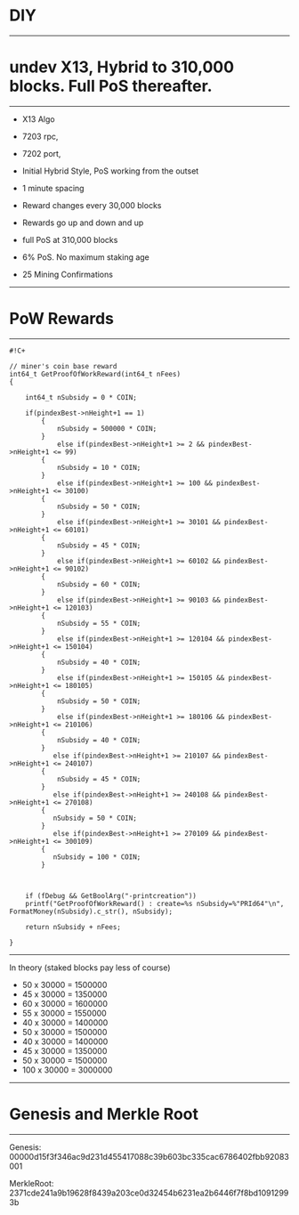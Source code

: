 # DIY 
-----


# undev X13, Hybrid to 310,000 blocks. Full PoS thereafter.
------

- X13 Algo
- 7203 rpc, 
- 7202 port, 


- Initial Hybrid Style, PoS working from the outset
- 1 minute spacing
- Reward changes every 30,000 blocks
- Rewards go up and down and up


- full PoS at 310,000 blocks
- 6% PoS. No maximum staking age
- 25 Mining Confirmations

------

# PoW Rewards
-----




```
#!C+

// miner's coin base reward
int64_t GetProofOfWorkReward(int64_t nFees)
{

    int64_t nSubsidy = 0 * COIN;
       
    if(pindexBest->nHeight+1 == 1)
        {
            nSubsidy = 500000 * COIN;
        }
            else if(pindexBest->nHeight+1 >= 2 && pindexBest->nHeight+1 <= 99)
        {
            nSubsidy = 10 * COIN;
        }
            else if(pindexBest->nHeight+1 >= 100 && pindexBest->nHeight+1 <= 30100)
        {
            nSubsidy = 50 * COIN;
        }
            else if(pindexBest->nHeight+1 >= 30101 && pindexBest->nHeight+1 <= 60101)
        {
            nSubsidy = 45 * COIN;
        }
            else if(pindexBest->nHeight+1 >= 60102 && pindexBest->nHeight+1 <= 90102)
        {
            nSubsidy = 60 * COIN;
        }
            else if(pindexBest->nHeight+1 >= 90103 && pindexBest->nHeight+1 <= 120103)
        {
            nSubsidy = 55 * COIN;
        }
            else if(pindexBest->nHeight+1 >= 120104 && pindexBest->nHeight+1 <= 150104)
        {
            nSubsidy = 40 * COIN;
        }
            else if(pindexBest->nHeight+1 >= 150105 && pindexBest->nHeight+1 <= 180105)
        {
            nSubsidy = 50 * COIN;
        }
            else if(pindexBest->nHeight+1 >= 180106 && pindexBest->nHeight+1 <= 210106)
        {
            nSubsidy = 40 * COIN;
        }
           else if(pindexBest->nHeight+1 >= 210107 && pindexBest->nHeight+1 <= 240107)
        {
            nSubsidy = 45 * COIN;
        }
           else if(pindexBest->nHeight+1 >= 240108 && pindexBest->nHeight+1 <= 270108)
        {
           nSubsidy = 50 * COIN;
        }
           else if(pindexBest->nHeight+1 >= 270109 && pindexBest->nHeight+1 <= 300109)
        {
           nSubsidy = 100 * COIN;
        }


      
    if (fDebug && GetBoolArg("-printcreation"))
    printf("GetProofOfWorkReward() : create=%s nSubsidy=%"PRId64"\n", FormatMoney(nSubsidy).c_str(), nSubsidy);
    
    return nSubsidy + nFees;

}

```

------

In theory (staked blocks pay less of course)

- 50 x 30000 =  1500000 
- 45 x 30000 =  1350000
- 60 x 30000 =  1600000
- 55 x 30000 =  1550000
- 40 x 30000 =  1400000
- 50 x 30000 =  1500000
- 40 x 30000 =  1400000
- 45 x 30000 =  1350000
- 50 x 30000 =  1500000
- 100 x 30000 = 3000000

------

# Genesis and Merkle Root 
-----

Genesis: 00000d15f3f346ac9d231d455417088c39b603bc335cac6786402fbb92083001

MerkleRoot: 2371cde241a9b19628f8439a203ce0d32454b6231ea2b6446f7f8bd10912993b

